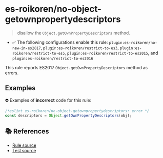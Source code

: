# es-roikoren/no-object-getownpropertydescriptors
> disallow the `Object.getOwnPropertyDescriptors` method.

- ✅ The following configurations enable this rule: `plugin:es-roikoren/no-new-in-es2017`, `plugin:es-roikoren/restrict-to-es3`, `plugin:es-roikoren/restrict-to-es5`, `plugin:es-roikoren/restrict-to-es2015`, and `plugin:es-roikoren/restrict-to-es2016`

This rule reports ES2017 `Object.getOwnPropertyDescriptors` method as errors.

## Examples

⛔ Examples of **incorrect** code for this rule:

```js
/*eslint es-roikoren/no-object-getownpropertydescriptors: error */
const descriptors = Object.getOwnPropertyDescriptors(obj);
```

## 📚 References

- [Rule source](https://github.com/roikoren755/eslint-plugin-es/blob/v0.0.4/src/rules/no-object-getownpropertydescriptors.ts)
- [Test source](https://github.com/roikoren755/eslint-plugin-es/blob/v0.0.4/tests/src/rules/no-object-getownpropertydescriptors.ts)

